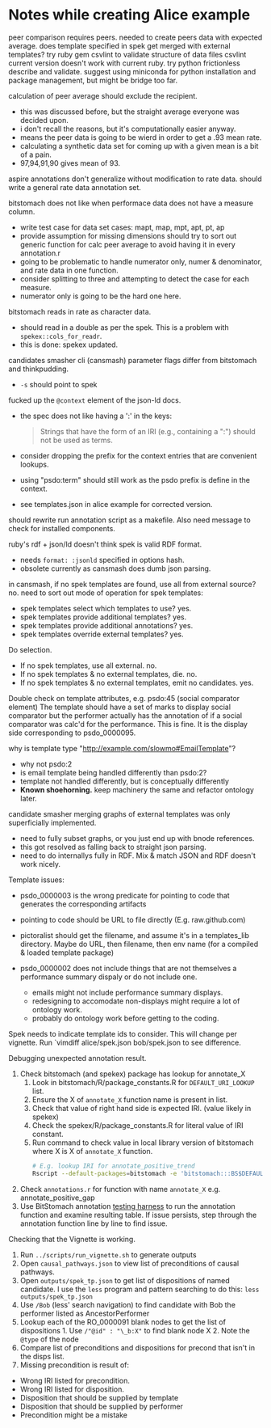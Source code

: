 # Notes while creating Alice example

peer comparison requires peers.
needed to create peers data with expected average.
does template specified in spek get merged with external templates?
try ruby gem csvlint to validate structure of data files
csvlint current version doesn't work with current ruby.
try python frictionless describe and validate.
suggest using miniconda for python installation and package management, but might be bridge too far.

calculation of peer average should exclude the recipient.
 - this was discussed before, but the straight average everyone was decided upon.
 - i don't recall the reasons, but it's computationally easier anyway.
 - means the peer data is going to be wierd in order to get a .93 mean rate.
 - calculating a synthetic data set for coming up with a given mean is a bit of a pain.
 - 97,94,91,90 gives mean of 93.

aspire annotations don't generalize without modification to rate data.
should write a general rate data annotation set.

bitstomach does not like when performace data does not have a measure column.
 -  write test case for data set cases: mapt, map, mpt, apt, pt, ap
 -  provide assumption for missing dimensions
should try to sort out generic function for calc peer average to avoid having it in every annotation.r
 - going to be problematic to handle numerator only, numer & denominator, and rate data in one function.
 - consider splitting to three and attempting to detect the case for each measure.
 - numerator only is going to be the hard one here.

bitstomach reads in rate as character data.
  - should read in a double as per the spek. This is a problem with `spekex::cols_for_readr`.
  - this is done: spekex updated.

candidates smasher cli (cansmash) parameter flags differ from bitstomach and thinkpudding.
 - `-s` should point to spek

fucked up the `@context` element of the json-ld docs.
 - the spec does not like having a ':' in the keys:

    >  Strings that have the form of an IRI (e.g., containing a ":") should not be used as terms.

 - consider dropping the prefix for the context entries that are convenient lookups.
 - using "psdo:term" should still work as the psdo prefix is define in the context.
 - see templates.json in alice example for corrected version.

should rewrite run annotation script as a makefile.
  Also need message to check for installed components.

ruby's rdf + json/ld doesn't think spek is valid RDF format.
  - needs `format: :jsonld` specified in options hash.
  - obsolete currently as cansmash does dumb json parsing.

in cansmash, if no spek templates are found, use all from external source? no.
need to sort out mode of operation for spek templates:
 - spek templates select which templates to use? yes.
 - spek templates provide additional templates? yes.
 - spek templates provide additional annotations? yes.
 - spek templates override external templates? yes.

Do selection.
 - If no spek templates, use all external. no.
 - If no spek templates & no external templates, die. no.
 - If no spek templates & no external templates, emit no candidates. yes.

Double check on template attributes, e.g. psdo:45 (social comparator element)
  The template should have a set of marks to display social comparator
  but the performer actually has the annotation of if a social comparator was calc'd for the performance.
  This is fine.  It is the display side corresponding to psdo_0000095.

why is template type "http://example.com/slowmo#EmailTemplate"?
 - why not psdo:2 
 - is email template being handled differently than psdo:2?
 - template not handled differently, but is conceptually differently
 - **Known shoehorning.** keep machinery the same and refactor ontology later. 

candidate smasher merging graphs of external templates was only superficially implemented.
 - need to fully subset graphs, or you just end up with bnode references.
 - this got resolved as falling back to straight json parsing.
 - need to do internallys fully in RDF.  Mix & match JSON and RDF doesn't work nicely.

Template issues:
 - psdo_0000003 is the wrong predicate for pointing to code that generates the corresponding artifacts
 - pointing to code should be URL to file directly (E.g. raw.github.com)
 - pictoralist should get the filename, and assume it's in a templates_lib directory.
      Maybe do URL, then filename, then env name (for a compiled & loaded template package)

 - psdo_0000002 does not include things that are not themselves a performance summary dispaly or do not include one.
     -  emails might not include performance summary displays.
     -  redesigning to accomodate non-displays might require a lot of ontology work.
     -  probably do ontology work before getting to the coding.
  
Spek needs to indicate template ids to consider.  This will change per vignette.
  Run `vimdiff alice/spek.json bob/spek.json to see difference.

Debugging unexpected annotation result.
1. Check bitstomach (and spekex) package has lookup for annotate_X
    1. Look in bitstomach/R/package_constants.R for `DEFAULT_URI_LOOKUP` list.
    2. Ensure the X of `annotate_X` function name is present in list.
    3. Check that value of right hand side is expected IRI.  (value likely in spekex)
    4. Check the spekex/R/package_constants.R for literal value of IRI constant.
    5. Run command to check value in local library version of bitstomach where X is X of `annotate_X` function.
       ```sh 
       # E.g. lookup IRI for annotate_positive_trend
       Rscript --default-packages=bitstomach -e 'bitstomach:::BS$DEFAULT_URI_LOOKUP$positive_trend'
       ```
2. Check `annotations.r` for function with name `annotate_X` e.g. annotate_positive_gap
3. Use BitStomach annotation [testing harness](https://github.com/Display-Lab/bit-stomach/blob/master/testing_annotations.md) to run the annotation function and examine resulting table. If issue persists, step through the annotation function line by line to find issue.

Checking that the Vignette is working.
1. Run `../scripts/run_vignette.sh` to generate outputs
2. Open `causal_pathways.json` to view list of preconditions of causal pathways.
3. Open `outputs/spek_tp.json` to get list of dispositions of named candidate.
  I use the `less` program and pattern searching to do this: `less outputs/spek_tp.json`
  1. Use `/Bob` (less' search navigation) to find candidate with Bob the performer listed as AncestorPerformer
  2. Lookup each of the RO_0000091 blank nodes to get the list of dispositions
    1. Use `/"@id" : "\_b:X"` to find blank node X 
    2. Note the `@type` of the node
4. Compare list of preconditions and dispositions for precond that isn't in the disps list.
5. Missing precondition is result of:
  - Wrong IRI listed for precondition.
  - Wrong IRI listed for disposition.
  - Disposition that should be supplied by template
  - Disposition that should be supplied by performer
  - Precondition might be a mistake
